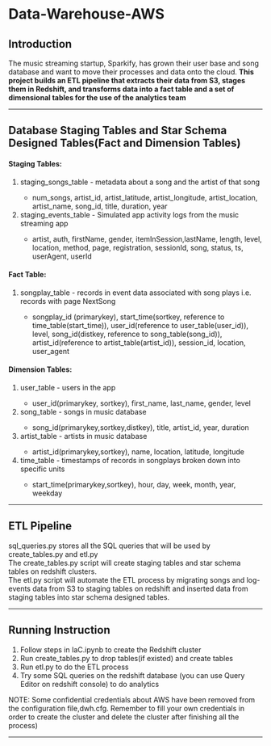 # Data-Warehouse-AWS
<h2>Introduction</h2>
The music streaming startup, Sparkify, has grown their user base and song database and want to move their processes and data onto the cloud. <strong>This project builds an ETL pipeline that extracts their data from S3, stages them in Redshift, and transforms data into a fact table and a set of dimensional tables for the use of the analytics team </strong>

-------------------------------------------------

<h2>Database Staging Tables and Star Schema Designed Tables(Fact and Dimension Tables)</h2>
<h4>Staging Tables:</h4>
<ol>
<li>staging_songs_table - metadata about a song and the artist of that song</li>
<ul>
<li>num_songs, artist_id, artist_latitude, artist_longitude,  artist_location, artist_name, song_id, title, duration, year</li>
</ul>
<li>staging_events_table - Simulated app activity logs from the music streaming app </li>
<ul>
<li>artist, auth, firstName, gender, itemInSession,lastName, length, level, location,
method, page, registration, sessionId, song, status, ts, userAgent, userId</li>
</ul>
</ol>

<h4>Fact Table:</h4>
<ol>
<li>songplay_table - records in event data associated with song plays i.e. records with page NextSong</li>
<ul>
<li>songplay_id (primarykey), start_time(sortkey, reference to time_table(start_time)), user_id(reference to user_table(user_id)), level, song_id(distkey, reference to song_table(song_id)), artist_id(reference to artist_table(artist_id)), session_id, location, user_agent</li>
</ul>
</ol>

<h4>Dimension Tables:</h4>
<ol>
<li>user_table - users in the app</li>
<ul>
<li>user_id(primarykey, sortkey), first_name, last_name, gender, level</li>
</ul>
<li>song_table - songs in music database</li>
<ul>
<li>song_id(primarykey,sortkey,distkey), title, artist_id, year, duration</li>
</ul>
<li>artist_table - artists in music database</li>
<ul>
<li>artist_id(primarykey,sortkey), name, location, latitude, longitude</li>
</ul>
<li>time_table - timestamps of records in songplays broken down into specific units</li>
<ul>
<li>start_time(primarykey,sortkey), hour, day, week, month, year, weekday</li>
</ul>
</ol>

---------------------------------

<h2>ETL Pipeline</h2>
sql_queries.py stores all the SQL queries that will be used by create_tables.py and etl.py<br>
The create_tables.py script will create staging tables and star schema tables on redshift clusters.<br>
The etl.py script will automate the ETL process by migrating songs and log-events data from S3 to staging tables on redshift and inserted data from staging tables into star schema designed tables.

---------------------------------

<h2>Running Instruction</h2>
<ol>
<li>Follow steps in IaC.ipynb to create the Redshift cluster </li>
<li>Run create_tables.py to drop tables(if existed) and create tables</li>
<li>Run etl.py to do the ETL process</li>
<li>Try some SQL queries on the redshift database (you can use Query Editor on redshift console) to do analytics</li>
</ol>
NOTE: Some confidential credentials about AWS have been removed from the configuration file,dwh.cfg. Remember to fill your own credentials in order to create the cluster and delete the cluster after finishing all the process)

---------------------------------
